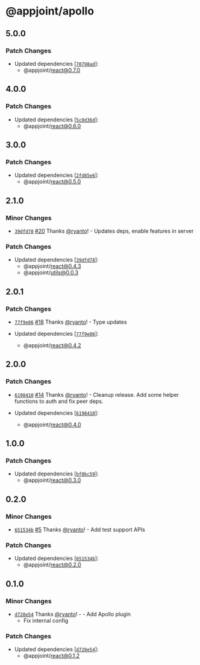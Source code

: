 # @appjoint/apollo

## 5.0.0

### Patch Changes

- Updated dependencies [[`70798ad`](https://github.com/ryanto/appjoint/commit/70798ad4abb30b890606770a71467c2cef00971d)]:
  - @appjoint/react@0.7.0

## 4.0.0

### Patch Changes

- Updated dependencies [[`5c0d36d`](https://github.com/ryanto/appjoint/commit/5c0d36de4113c7d44b3c10e2198fd36a871eec6b)]:
  - @appjoint/react@0.6.0

## 3.0.0

### Patch Changes

- Updated dependencies [[`2fd85e6`](https://github.com/ryanto/appjoint/commit/2fd85e6910d46810f56db04fca509689b664ab03)]:
  - @appjoint/react@0.5.0

## 2.1.0

### Minor Changes

- [`39dfd78`](https://github.com/ryanto/appjoint/commit/39dfd78970b1c1c6529c15a885efdc0ea117fcb7) [#20](https://github.com/ryanto/appjoint/pull/20) Thanks [@ryanto](https://github.com/ryanto)! - Updates deps, enable features in server

### Patch Changes

- Updated dependencies [[`39dfd78`](https://github.com/ryanto/appjoint/commit/39dfd78970b1c1c6529c15a885efdc0ea117fcb7)]:
  - @appjoint/react@0.4.3
  - @appjoint/utils@0.0.3

## 2.0.1

### Patch Changes

- [`77f9e86`](https://github.com/ryanto/appjoint/commit/77f9e86f0a9000c4ab1fe467e1e88117c6e0b374) [#18](https://github.com/ryanto/appjoint/pull/18) Thanks [@ryanto](https://github.com/ryanto)! - Type updates

- Updated dependencies [[`77f9e86`](https://github.com/ryanto/appjoint/commit/77f9e86f0a9000c4ab1fe467e1e88117c6e0b374)]:
  - @appjoint/react@0.4.2

## 2.0.0

### Patch Changes

- [`6198410`](https://github.com/ryanto/appjoint/commit/6198410347cc010c8365deba32b04d036512f9be) [#14](https://github.com/ryanto/appjoint/pull/14) Thanks [@ryanto](https://github.com/ryanto)! - Cleanup release. Add some helper functions to auth and fix peer deps.

- Updated dependencies [[`6198410`](https://github.com/ryanto/appjoint/commit/6198410347cc010c8365deba32b04d036512f9be)]:
  - @appjoint/react@0.4.0

## 1.0.0

### Patch Changes

- Updated dependencies [[`bf8bc59`](https://github.com/ryanto/appjoint/commit/bf8bc59b6826d74bc004ee09a3fa1b2278670a53)]:
  - @appjoint/react@0.3.0

## 0.2.0

### Minor Changes

- [`651534b`](https://github.com/ryanto/appjoint/commit/651534bbbd3a1d6e8ab95d19fcf45d8c4f8b04c5) [#5](https://github.com/ryanto/appjoint/pull/5) Thanks [@ryanto](https://github.com/ryanto)! - Add test support APIs

### Patch Changes

- Updated dependencies [[`651534b`](https://github.com/ryanto/appjoint/commit/651534bbbd3a1d6e8ab95d19fcf45d8c4f8b04c5)]:
  - @appjoint/react@0.2.0

## 0.1.0

### Minor Changes

- [`d728e54`](https://github.com/ryanto/appjoint/commit/d728e54726535c2101f62184cab2b4ae89981ec8) Thanks [@ryanto](https://github.com/ryanto)! - - Add Apollo plugin
  - Fix internal config

### Patch Changes

- Updated dependencies [[`d728e54`](https://github.com/ryanto/appjoint/commit/d728e54726535c2101f62184cab2b4ae89981ec8)]:
  - @appjoint/react@0.1.2
